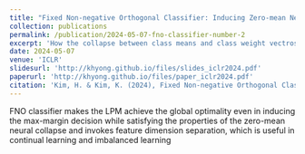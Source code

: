 ```yaml
---
title: "Fixed Non-negative Orthogonal Classifier: Inducing Zero-mean Neural Collapse with Feature Dimension Separation"
collection: publications
permalink: /publication/2024-05-07-fno-classifier-number-2
excerpt: 'How the collapse between class means and class weight vectros occurs in a fixed classifier when its shape is not a simplex?'
date: 2024-05-07
venue: 'ICLR'
slidesurl: 'http://khyong.github.io/files/slides_iclr2024.pdf'
paperurl: 'http://khyong.github.io/files/paper_iclr2024.pdf'
citation: 'Kim, H. & Kim, K. (2024), Fixed Non-negative Orthogonal Classifier: Inducing Zero-mean Neural Collapse with Feature Dimension Separation. The Twelfth International Conference on Learning Representations'
---
```


FNO classifier makes the LPM achieve the global optimality even in inducing the max-margin decision while satisfying the properties of the zero-mean neural collapse and invokes feature dimension separation, which is useful in continual learning and imbalanced learning
